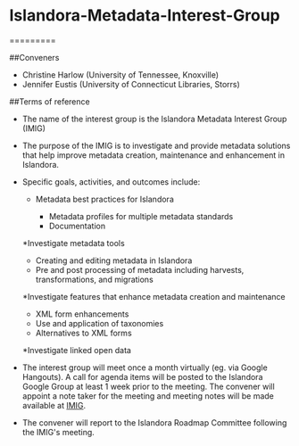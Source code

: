 # Islandora-Metadata-Interest-Group
=========

##Conveners

* Christine Harlow (University of Tennessee, Knoxville)
* Jennifer Eustis (University of Connecticut Libraries, Storrs)

##Terms of reference

* The name of the interest group is the Islandora Metadata Interest Group (IMIG)

* The purpose of the IMIG is to investigate and provide metadata solutions that help improve metadata creation, maintenance and enhancement in Islandora.

* Specific goals, activities, and outcomes include:

  * Metadata best practices for Islandora
  
    * Metadata profiles for multiple metadata standards
	* Documentation
	
  *Investigate metadata tools
  
    * Creating and editing metadata in Islandora
	* Pre and post processing of metadata including harvests, transformations, and migrations
	
  *Investigate features that enhance metadata creation and maintenance
  
    * XML form enhancements
	* Use and application of taxonomies
	* Alternatives to XML forms
	
  *Investigate linked open data
  
 * The interest group will meet once a month virtually (eg. via Google Hangouts). A call for agenda items will be posted to the Islandora Google Group at least 1 week prior to the meeting. The convener will appoint a note taker for the meeting and meeting notes will be made available at [IMIG](https://github.com/Islandora/Islandora-Metadata-Interest-Group).
 
 * The convener will report to the Islandora Roadmap Committee following the IMIG's meeting.


